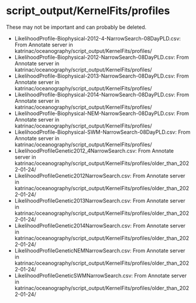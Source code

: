 # script_output/KernelFits/profiles
These may not be important and can probably be deleted.

* LikelihoodProfile-Biophysical-2012-4-NarrowSearch-08DayPLD.csv: From Annotate server in katrinac/oceanography/script_output/KernelFits/profiles/
* LikelihoodProfile-Biophysical-2012-NarrowSearch-08DayPLD.csv: From Annotate server in katrinac/oceanography/script_output/KernelFits/profiles/
* LikelihoodProfile-Biophysical-2013-NarrowSearch-08DayPLD.csv: From Annotate server in katrinac/oceanography/script_output/KernelFits/profiles/
* LikelihoodProfile-Biophysical-2014-NarrowSearch-08DayPLD.csv: From Annotate server in katrinac/oceanography/script_output/KernelFits/profiles/
* LikelihoodProfile-Biophysical-NEM-NarrowSearch-08DayPLD.csv: From Annotate server in katrinac/oceanography/script_output/KernelFits/profiles/
* LikelihoodProfile-Biophysical-SWM-NarrowSearch-08DayPLD.csv: From Annotate server in katrinac/oceanography/script_output/KernelFits/profiles/
* LikelihoodProfileGenetic2012_4NarrowSearch.csv: From Annotate server in katrinac/oceanography/script_output/KernelFits/profiles/older_than_2022-01-24/
* LikelihoodProfileGenetic2012NarrowSearch.csv: From Annotate server in katrinac/oceanography/script_output/KernelFits/profiles/older_than_2022-01-24/
* LikelihoodProfileGenetic2013NarrowSearch.csv: From Annotate server in katrinac/oceanography/script_output/KernelFits/profiles/older_than_2022-01-24/
* LikelihoodProfileGenetic2014NarrowSearch.csv: From Annotate server in katrinac/oceanography/script_output/KernelFits/profiles/older_than_2022-01-24/
* LikelihoodProfileGeneticNEMNarrowSearch.csv: From Annotate server in katrinac/oceanography/script_output/KernelFits/profiles/older_than_2022-01-24/
* LikelihoodProfileGeneticSWMNarrowSearch.csv: From Annotate server in katrinac/oceanography/script_output/KernelFits/profiles/older_than_2022-01-24/

